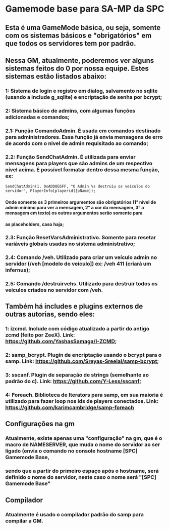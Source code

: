 # Gamemode base para SA-MP da SPC

## Esta é uma GameMode básica, ou seja, somente com os sistemas básicos e "obrigatórios" em que todos os servidores tem por padrão.
## Nessa GM, atualmente, poderemos ver alguns sistemas feitos do 0 por nossa equipe. Estes sistemas estão listados abaixo:

### 1: Sistema de login e registro em dialog, salvamento no sqlite (usando a include g_sqlite) e encriptação de senha por bcrypt;
### 2: Sistema básico de admins, com algumas funções adicionadas e comandos;
### 2.1: Função ComandoAdmin. É usada em comandos destinado para administradores. Essa função já envia mensagens de erro de acordo com o nivel de admin requisitado ao comando;
### 2.2: Função SendChatAdmin. É utilizada para enviar mensagens para players que são admins de um respectivo nível acima. É possível formatar dentro dessa mesma função, ex:
```
SendChatAdmin(1, 0xADD8E6FF, "O Admin %s destruiu os veículos do servidor", PlayerInfo[playerid][pName]);
```
#### Onde somente os 3 primeiros argumentos são obrigatórios (1° nível de admin minimo para ver a mensagem, 2° a cor da mensagem, 3° a mensagem em texto) os outros argumentos serão somente para
#### as placeholders, caso haja;
### 2.3: Função ResetVarsAdministrativo. Somente para resetar variáveis globais usadas no sistema administrativo;
### 2.4: Comando /veh. Utilizado para criar um veículo admin no servidor (/veh [modelo do veículo]) ex: /veh 411 (criará um infernus);
### 2.5: Comando /destruirvehs. Utilizado para destruir todos os veículos criados no servidor com /veh.

## Também há includes e plugins externos de outras autorias, sendo eles:

### 1: izcmd. Include com código atualizado a partir do antigo zcmd (feito por ZeeX). Link: https://github.com/YashasSamaga/I-ZCMD;
### 2: samp_bcrypt. Plugin de encriptação usando o bcrypt para o samp. Link: https://github.com/Sreyas-Sreelal/samp-bcrypt;
### 3: sscanf. Plugin de separação de strings (semelhante ao padrão do c). Link: https://github.com/Y-Less/sscanf;
### 4: Foreach. Biblioteca de Iterators para samp, em sua maioria é utilizado para fazer loop nos ids de players conectados. Link: https://github.com/karimcambridge/samp-foreach

## Configurações na gm
### Atualmente, existe apenas uma "configuração" na gm, que é o macro de NAMESERVER, que muda o nome do servidor ao ser ligado (envia o comando no console hostname [SPC] Gamemode Base,
### sendo que a partir do primeiro espaço após o hostname, será definido o nome do servidor, neste caso o nome será "[SPC] Gamemode Base"

## Compilador
### Atualmente é usado o compilador padrão do samp para compilar a GM.
